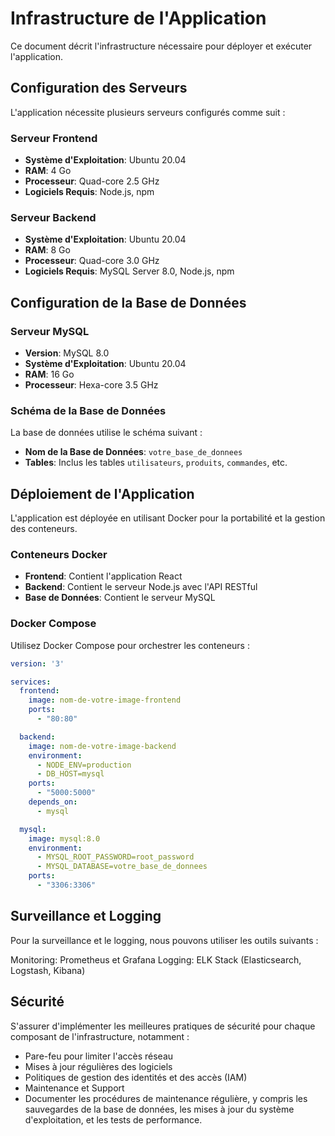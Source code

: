 # Infrastructure de l'Application

Ce document décrit l'infrastructure nécessaire pour déployer et exécuter l'application.

## Configuration des Serveurs

L'application nécessite plusieurs serveurs configurés comme suit :

### Serveur Frontend

- **Système d'Exploitation**: Ubuntu 20.04
- **RAM**: 4 Go
- **Processeur**: Quad-core 2.5 GHz
- **Logiciels Requis**: Node.js, npm

### Serveur Backend

- **Système d'Exploitation**: Ubuntu 20.04
- **RAM**: 8 Go
- **Processeur**: Quad-core 3.0 GHz
- **Logiciels Requis**: MySQL Server 8.0, Node.js, npm

## Configuration de la Base de Données

### Serveur MySQL

- **Version**: MySQL 8.0
- **Système d'Exploitation**: Ubuntu 20.04
- **RAM**: 16 Go
- **Processeur**: Hexa-core 3.5 GHz

### Schéma de la Base de Données

La base de données utilise le schéma suivant :

- **Nom de la Base de Données**: `votre_base_de_donnees`
- **Tables**: Inclus les tables `utilisateurs`, `produits`, `commandes`, etc.

## Déploiement de l'Application

L'application est déployée en utilisant Docker pour la portabilité et la gestion des conteneurs.

### Conteneurs Docker

- **Frontend**: Contient l'application React
- **Backend**: Contient le serveur Node.js avec l'API RESTful
- **Base de Données**: Contient le serveur MySQL

### Docker Compose

Utilisez Docker Compose pour orchestrer les conteneurs :

```yaml
version: '3'

services:
  frontend:
    image: nom-de-votre-image-frontend
    ports:
      - "80:80"

  backend:
    image: nom-de-votre-image-backend
    environment:
      - NODE_ENV=production
      - DB_HOST=mysql
    ports:
      - "5000:5000"
    depends_on:
      - mysql

  mysql:
    image: mysql:8.0
    environment:
      - MYSQL_ROOT_PASSWORD=root_password
      - MYSQL_DATABASE=votre_base_de_donnees
    ports:
      - "3306:3306"
```

## Surveillance et Logging

Pour la surveillance et le logging, nous pouvons utiliser les outils suivants :

Monitoring: Prometheus et Grafana
Logging: ELK Stack (Elasticsearch, Logstash, Kibana)

## Sécurité
S'assurer d'implémenter les meilleures pratiques de sécurité pour chaque composant de l'infrastructure, notamment :

- Pare-feu pour limiter l'accès réseau
- Mises à jour régulières des logiciels
- Politiques de gestion des identités et des accès (IAM)
- Maintenance et Support
- Documenter les procédures de maintenance régulière, y compris les sauvegardes de la base de données, les mises à jour du système d'exploitation, et les tests de performance.